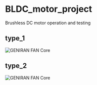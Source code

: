 # BLDC_motor_project
Brushless DC motor operation and testing
## type_1
![GENIRAN FAN Core](https://raw.githubusercontent.com/RomiranE-bike/Romiran_Ebike_project/main/20250517_175137.jpg)

## type_2
![GENIRAN FAN Core](https://raw.githubusercontent.com/RomiranE-bike/Romiran_Ebike_project/main/20250517_175137.jpg)
